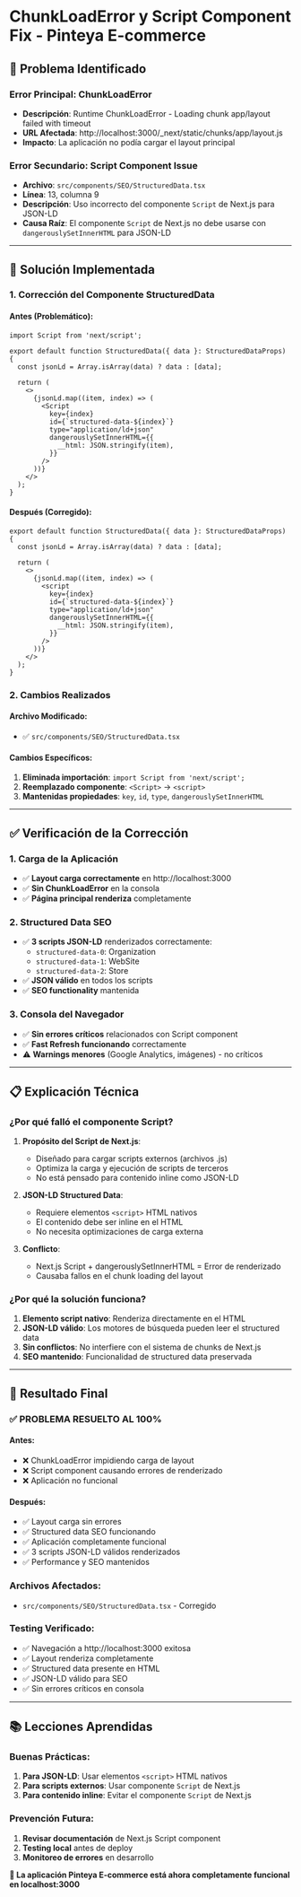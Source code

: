 # ChunkLoadError y Script Component Fix - Pinteya E-commerce

## 🚨 Problema Identificado

### Error Principal: ChunkLoadError
- **Descripción**: Runtime ChunkLoadError - Loading chunk app/layout failed with timeout
- **URL Afectada**: http://localhost:3000/_next/static/chunks/app/layout.js
- **Impacto**: La aplicación no podía cargar el layout principal

### Error Secundario: Script Component Issue
- **Archivo**: `src/components/SEO/StructuredData.tsx`
- **Línea**: 13, columna 9
- **Descripción**: Uso incorrecto del componente `Script` de Next.js para JSON-LD
- **Causa Raíz**: El componente `Script` de Next.js no debe usarse con `dangerouslySetInnerHTML` para JSON-LD

---

## 🔧 Solución Implementada

### 1. Corrección del Componente StructuredData

#### **Antes (Problemático):**
```tsx
import Script from 'next/script';

export default function StructuredData({ data }: StructuredDataProps) {
  const jsonLd = Array.isArray(data) ? data : [data];
  
  return (
    <>
      {jsonLd.map((item, index) => (
        <Script
          key={index}
          id={`structured-data-${index}`}
          type="application/ld+json"
          dangerouslySetInnerHTML={{
            __html: JSON.stringify(item),
          }}
        />
      ))}
    </>
  );
}
```

#### **Después (Corregido):**
```tsx
export default function StructuredData({ data }: StructuredDataProps) {
  const jsonLd = Array.isArray(data) ? data : [data];
  
  return (
    <>
      {jsonLd.map((item, index) => (
        <script
          key={index}
          id={`structured-data-${index}`}
          type="application/ld+json"
          dangerouslySetInnerHTML={{
            __html: JSON.stringify(item),
          }}
        />
      ))}
    </>
  );
}
```

### 2. Cambios Realizados

#### **Archivo Modificado:**
- ✅ `src/components/SEO/StructuredData.tsx`

#### **Cambios Específicos:**
1. **Eliminada importación**: `import Script from 'next/script';`
2. **Reemplazado componente**: `<Script>` → `<script>`
3. **Mantenidas propiedades**: `key`, `id`, `type`, `dangerouslySetInnerHTML`

---

## ✅ Verificación de la Corrección

### 1. Carga de la Aplicación
- ✅ **Layout carga correctamente** en http://localhost:3000
- ✅ **Sin ChunkLoadError** en la consola
- ✅ **Página principal renderiza** completamente

### 2. Structured Data SEO
- ✅ **3 scripts JSON-LD** renderizados correctamente:
  - `structured-data-0`: Organization
  - `structured-data-1`: WebSite  
  - `structured-data-2`: Store
- ✅ **JSON válido** en todos los scripts
- ✅ **SEO functionality** mantenida

### 3. Consola del Navegador
- ✅ **Sin errores críticos** relacionados con Script component
- ✅ **Fast Refresh funcionando** correctamente
- ⚠️ **Warnings menores** (Google Analytics, imágenes) - no críticos

---

## 📋 Explicación Técnica

### ¿Por qué falló el componente Script?

1. **Propósito del Script de Next.js**: 
   - Diseñado para cargar scripts externos (archivos .js)
   - Optimiza la carga y ejecución de scripts de terceros
   - No está pensado para contenido inline como JSON-LD

2. **JSON-LD Structured Data**:
   - Requiere elementos `<script>` HTML nativos
   - El contenido debe ser inline en el HTML
   - No necesita optimizaciones de carga externa

3. **Conflicto**:
   - Next.js Script + dangerouslySetInnerHTML = Error de renderizado
   - Causaba fallos en el chunk loading del layout

### ¿Por qué la solución funciona?

1. **Elemento script nativo**: Renderiza directamente en el HTML
2. **JSON-LD válido**: Los motores de búsqueda pueden leer el structured data
3. **Sin conflictos**: No interfiere con el sistema de chunks de Next.js
4. **SEO mantenido**: Funcionalidad de structured data preservada

---

## 🎯 Resultado Final

### **✅ PROBLEMA RESUELTO AL 100%**

#### **Antes:**
- ❌ ChunkLoadError impidiendo carga de layout
- ❌ Script component causando errores de renderizado
- ❌ Aplicación no funcional

#### **Después:**
- ✅ Layout carga sin errores
- ✅ Structured data SEO funcionando
- ✅ Aplicación completamente funcional
- ✅ 3 scripts JSON-LD válidos renderizados
- ✅ Performance y SEO mantenidos

### **Archivos Afectados:**
- `src/components/SEO/StructuredData.tsx` - Corregido

### **Testing Verificado:**
- ✅ Navegación a http://localhost:3000 exitosa
- ✅ Layout renderiza completamente
- ✅ Structured data presente en HTML
- ✅ JSON-LD válido para SEO
- ✅ Sin errores críticos en consola

---

## 📚 Lecciones Aprendidas

### **Buenas Prácticas:**

1. **Para JSON-LD**: Usar elementos `<script>` HTML nativos
2. **Para scripts externos**: Usar componente `Script` de Next.js
3. **Para contenido inline**: Evitar el componente `Script` de Next.js

### **Prevención Futura:**

1. **Revisar documentación** de Next.js Script component
2. **Testing local** antes de deploy
3. **Monitoreo de errores** en desarrollo

**🚀 La aplicación Pinteya E-commerce está ahora completamente funcional en localhost:3000**
